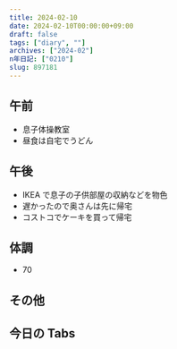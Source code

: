 ```yaml
---
title: 2024-02-10
date: 2024-02-10T00:00:00+09:00
draft: false
tags: ["diary", ""]
archives: ["2024-02"]
n年日記: ["0210"]
slug: 897181
---
```


## 午前

- 息子体操教室
- 昼食は自宅でうどん

## 午後

- IKEA で息子の子供部屋の収納などを物色
- 遅かったので奥さんは先に帰宅
- コストコでケーキを買って帰宅

## 体調

- 70

## その他

## 今日の Tabs
